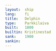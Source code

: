 ```yaml
---
layout:  ship
lang:    fi
title:   Delphin
type:    Parkkilaiva
built:   1800
builtin: Kristinestad
sank:    1900
sankin:
---
```

